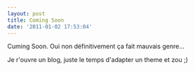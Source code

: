 ```yaml
---
layout: post
title: Coming Soon
date: '2011-01-02 17:53:04'
---
```


Cuming Soon. Oui non définitivement ça fait mauvais genre...

Je r'ouvre un blog, juste le temps d'adapter un theme et zou ;)